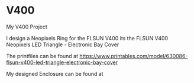 # V400
My V400 Project

I design a Neopixels Ring for the FLSUN V400 
its the FLSUN V400 Neopixels LED Triangle - Electronic Bay Cover

The printfiles can be found at 
https://www.printables.com/model/630086-flsun-v400-led-triangle-electronic-bay-cover

My designed Enclosure can be found at
